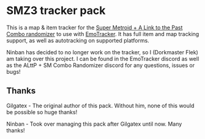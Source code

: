 # SMZ3 tracker pack
This is a map & item tracker for the [Super Metroid + A Link to the Past Combo randomizer](https://samus.link) to use with [EmoTracker](https://emotracker.net).  It has full item and map tracking support, as well as autotracking on supported platforms.

Ninban has decided to no longer work on the tracker, so I (Dorkmaster Flek) am taking over this project.  I can be found in the EmoTracker discord as well as the ALttP + SM Combo Randomizer discord for any questions, issues or bugs!

## Thanks
Gilgatex - The original author of this pack.  Without him, none of this would be possible so huge thanks!

Ninban - Took over managing this pack after Gilgatex until now.  Many thanks!
